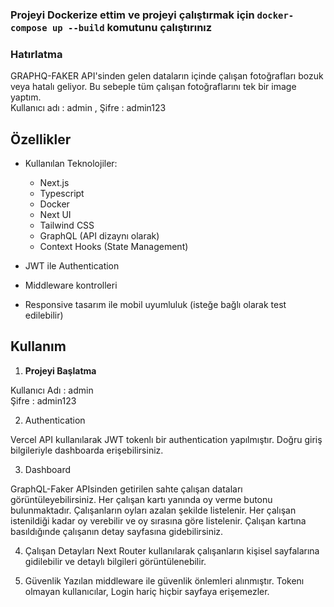 
### Projeyi Dockerize ettim ve projeyi çalıştırmak için `docker-compose up --build` komutunu çalıştırınız


### Hatırlatma 
GRAPHQ-FAKER API'sinden gelen dataların içinde çalışan fotoğrafları bozuk veya hatalı geliyor. Bu sebeple tüm çalışan fotoğraflarını tek bir image yaptım.
<br/>
Kullanıcı adı : admin , Şifre : admin123
## Özellikler
- Kullanılan Teknolojiler:
  - Next.js
  - Typescript
  - Docker
  - Next UI
  - Tailwind CSS
  - GraphQL (API dizaynı olarak)
  - Context Hooks (State Management)

- JWT ile Authentication
- Middleware kontrolleri
- Responsive tasarım ile mobil uyumluluk (isteğe bağlı olarak test edilebilir)

  
  
## Kullanım

1. **Projeyi Başlatma**

  Kullanıcı Adı : admin <br/> Şifre : admin123

2. Authentication

Vercel API kullanılarak JWT tokenlı bir authentication yapılmıştır. Doğru giriş bilgileriyle dashboarda erişebilirsiniz.

3. Dashboard

GraphQL-Faker APIsinden getirilen sahte çalışan dataları görüntüleyebilirsiniz.
Her çalışan kartı yanında oy verme butonu bulunmaktadır. Çalışanların oyları azalan şekilde listelenir.
Her çalışan istenildiği kadar oy verebilir ve oy sırasına göre listelenir. Çalışan kartına basıldığınde çalışanın detay sayfasına gidebilirsiniz.


4. Çalışan Detayları
Next Router kullanılarak çalışanların kişisel sayfalarına gidilebilir ve detaylı bilgileri görüntülenebilir.


5. Güvenlik
Yazılan middleware ile güvenlik önlemleri alınmıştır. Tokenı olmayan kullanıcılar, Login hariç hiçbir sayfaya erişemezler.
